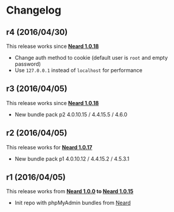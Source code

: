 # Changelog

## r4 (2016/04/30)

This release works since **[Neard 1.0.18](https://github.com/crazy-max/neard/releases/tag/v1.0.18)**

* Change auth method to cookie (default user is `root` and empty password)
* Use `127.0.0.1` instead of `localhost` for performance

## r3 (2016/04/05)

This release works since **[Neard 1.0.18](https://github.com/crazy-max/neard/releases/tag/v1.0.18)**

* New bundle pack p2 4.0.10.15 / 4.4.15.5 / 4.6.0

## r2 (2016/04/05)

This release works for **[Neard 1.0.17](https://github.com/crazy-max/neard/releases/tag/v1.0.17)**

* New bundle pack p1 4.0.10.12 / 4.4.15.2 / 4.5.3.1

## r1 (2016/04/05)

This release works from **[Neard 1.0.0](https://github.com/crazy-max/neard/releases/tag/v1.0.0) to [Neard 1.0.15](https://github.com/crazy-max/neard/releases/tag/v1.0.15)**

* Init repo with phpMyAdmin bundles from [Neard](https://github.com/crazy-max/neard)
